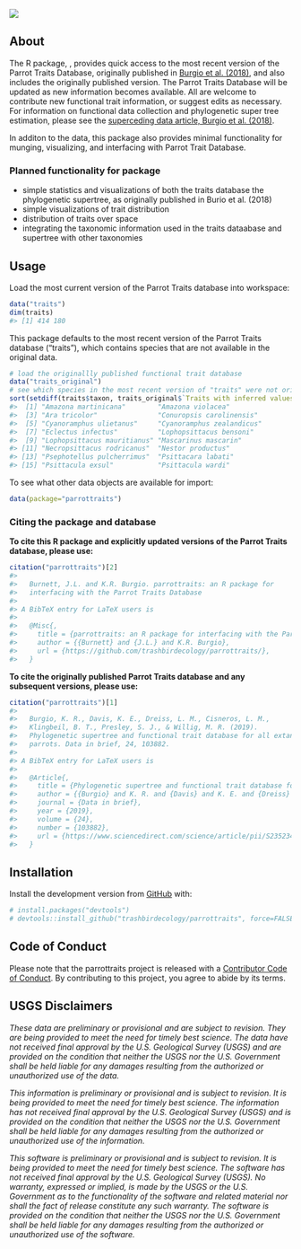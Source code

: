 
<!-- README.md is generated from README.Rmd. Please edit that file -->

<!-- badges: start -->

![](https://img.shields.io/badge/lifecycle-experimental-orange.svg)
<!-- badges: end -->

## About

The R package, , provides quick access to the most recent version of the
Parrot Traits Database, originally published in [Burgio et al.
(2018)](https://www.sciencedirect.com/science/article/pii/S2352340919302331),
and also includes the originally published version. The Parrot Traits
Database will be updated as new information becomes available. All are
welcome to contribute new functional trait information, or suggest edits
as necessary. For information on functional data collection and
phylogenetic super tree estimation, please see the [superceding data
article, Burgio et al.
(2018)](https://www.sciencedirect.com/science/article/pii/S2352340919302331).

In additon to the data, this package also provides minimal functionality
for munging, visualizing, and interfacing with Parrot Trait Database.

### Planned functionality for package

  - simple statistics and visualizations of both the traits database the
    phylogenetic supertree, as originally published in Burio et al.
    (2018)
  - simple visualizations of trait distribution
  - distribution of traits over space
  - integrating the taxonomic information used in the traits dataabase
    and supertree with other taxonomies

## Usage

Load the most current version of the Parrot Traits database into
workspace:

``` r
data("traits")
dim(traits)
#> [1] 414 180
```

This package defaults to the most recent version of the Parrot Traits
database (“traits”), which contains species that are not available in
the original data.

``` r
# load the originallly published functional trait database
data("traits_original")
# see which species in the most recent version of "traits" were not originally published
sort(setdiff(traits$taxon, traits_original$`Traits with inferred values`$species))
#>  [1] "Amazona martinicana"        "Amazona violacea"          
#>  [3] "Ara tricolor"               "Conuropsis carolinensis"   
#>  [5] "Cyanoramphus ulietanus"     "Cyanoramphus zealandicus"  
#>  [7] "Eclectus infectus"          "Lophopsittacus bensoni"    
#>  [9] "Lophopsittacus mauritianus" "Mascarinus mascarin"       
#> [11] "Necropsittacus rodricanus"  "Nestor productus"          
#> [13] "Psephotellus pulcherrimus"  "Psittacara labati"         
#> [15] "Psittacula exsul"           "Psittacula wardi"
```

To see what other data objects are available for import:

``` r
data(package="parrottraits")
```

### Citing the package and database

**To cite this R package and explicitly updated versions of the Parrot
Traits database, please use:**

``` r
citation("parrottraits")[2]
#> 
#>   Burnett, J.L. and K.R. Burgio. parrottraits: an R package for
#>   interfacing with the Parrot Traits Database
#> 
#> A BibTeX entry for LaTeX users is
#> 
#>   @Misc{,
#>     title = {parrottraits: an R package for interfacing with the Parrot Traits Database},
#>     author = {{Burnett} and {J.L.} and K.R. Burgio},
#>     url = {https://github.com/trashbirdecology/parrottraits/},
#>   }
```

**To cite the originally published Parrot Traits database and any
subsequent versions, please use:**

``` r
citation("parrottraits")[1]
#> 
#>   Burgio, K. R., Davis, K. E., Dreiss, L. M., Cisneros, L. M.,
#>   Klingbeil, B. T., Presley, S. J., & Willig, M. R. (2019).
#>   Phylogenetic supertree and functional trait database for all extant
#>   parrots. Data in brief, 24, 103882.
#> 
#> A BibTeX entry for LaTeX users is
#> 
#>   @Article{,
#>     title = {Phylogenetic supertree and functional trait database for all extant parrots.},
#>     author = {{Burgio} and K. R. and {Davis} and K. E. and {Dreiss} and L. M. and {Cisneros} and L. M. and {Klingbeil} and B. T. and {Presley} and S. J. and & Willig and M. R.},
#>     journal = {Data in brief},
#>     year = {2019},
#>     volume = {24},
#>     number = {103882},
#>     url = {https://www.sciencedirect.com/science/article/pii/S2352340919302331},
#>   }
```

## Installation

Install the development version from [GitHub](https://github.com/) with:

``` r
# install.packages("devtools")
# devtools::install_github("trashbirdecology/parrottraits", force=FALSE)
```

## Code of Conduct

Please note that the parrottraits project is released with a
[Contributor Code of
Conduct](https://github.com/trashbirdecology/parrottraits/CODE_OF_CONDUCT.md).
By contributing to this project, you agree to abide by its terms.

## USGS Disclaimers

*These data are preliminary or provisional and are subject to revision.
They are being provided to meet the need for timely best science. The
data have not received final approval by the U.S. Geological Survey
(USGS) and are provided on the condition that neither the USGS nor the
U.S. Government shall be held liable for any damages resulting from the
authorized or unauthorized use of the data.*

*This information is preliminary or provisional and is subject to
revision. It is being provided to meet the need for timely best science.
The information has not received final approval by the U.S. Geological
Survey (USGS) and is provided on the condition that neither the USGS nor
the U.S. Government shall be held liable for any damages resulting from
the authorized or unauthorized use of the information.*

*This software is preliminary or provisional and is subject to revision.
It is being provided to meet the need for timely best science. The
software has not received final approval by the U.S. Geological Survey
(USGS). No warranty, expressed or implied, is made by the USGS or the
U.S. Government as to the functionality of the software and related
material nor shall the fact of release constitute any such warranty. The
software is provided on the condition that neither the USGS nor the U.S.
Government shall be held liable for any damages resulting from the
authorized or unauthorized use of the software.*
